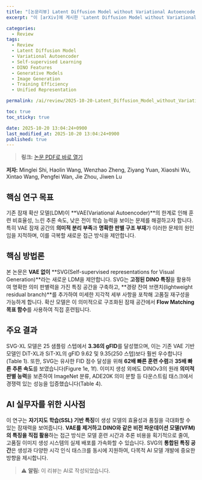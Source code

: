 ```yaml
---
title: "[논문리뷰] Latent Diffusion Model without Variational Autoencoder"
excerpt: "이 [arXiv]에 게시한 'Latent Diffusion Model without Variational Autoencoder' 논문에 대한 자세한 리뷰입니다."

categories:
  - Review
tags:
  - Review
  - Latent Diffusion Model
  - Variational Autoencoder
  - Self-supervised Learning
  - DINO Features
  - Generative Models
  - Image Generation
  - Training Efficiency
  - Unified Representation

permalink: /ai/review/2025-10-20-Latent_Diffusion_Model_without_Variational_Autoencoder/

toc: true
toc_sticky: true

date: 2025-10-20 13:04:24+0900
last_modified_at: 2025-10-20 13:04:24+0900
published: true
---
```

> **링크:** [논문 PDF로 바로 열기](https://arxiv.org/abs/2510.15301)

**저자:** Minglei Shi, Haolin Wang, Wenzhao Zheng, Ziyang Yuan, Xiaoshi Wu, Xintao Wang, Pengfei Wan, Jie Zhou, Jiwen Lu



## 핵심 연구 목표
기존 잠재 확산 모델(LDM)이 **VAE(Variational Autoencoder)**의 한계로 인해 훈련 비효율성, 느린 추론 속도, 낮은 전이 학습 능력을 보이는 문제를 해결하고자 합니다. 특히 VAE 잠재 공간의 **의미적 분리 부족**과 **명확한 판별 구조 부재**가 이러한 문제의 원인임을 지적하며, 이를 극복할 새로운 접근 방식을 제안합니다.

## 핵심 방법론
본 논문은 **VAE 없이** **SVG(Self-supervised representations for Visual Generation)**라는 새로운 LDM을 제안합니다. SVG는 **고정된 DINO 특징**을 활용하여 명확한 의미 판별력을 가진 특징 공간을 구축하고, **경량 잔여 브랜치(lightweight residual branch)**를 추가하여 미세한 지각적 세부 사항을 포착해 고품질 재구성을 가능하게 합니다. 확산 모델은 이 의미적으로 구조화된 잠재 공간에서 **Flow Matching 목표 함수**를 사용하여 직접 훈련됩니다.

## 주요 결과
SVG-XL 모델은 25 샘플링 스텝에서 **3.36의 gFID**를 달성했으며, 이는 기존 VAE 기반 모델인 DiT-XL과 SiT-XL의 gFID 9.62 및 9.35(250 스텝)보다 훨씬 우수합니다(Table 1). 또한, SVG는 유사한 FID 점수 달성을 위해 **62배 빠른 훈련 수렴**과 **35배 빠른 추론 속도**를 보였습니다(Figure 1e, 1f). 이미지 생성 외에도 DINOv3의 원래 **의미적 판별 능력**을 보존하여 ImageNet 분류, ADE20K 의미 분할 등 다운스트림 태스크에서 경쟁력 있는 성능을 입증했습니다(Table 4).

## AI 실무자를 위한 시사점
이 연구는 **자기지도 학습(SSL) 기반 특징**이 생성 모델의 효율성과 품질을 극대화할 수 있는 잠재력을 보여줍니다. **VAE를 제거하고 DINO와 같은 비전 파운데이션 모델(VFM)의 특징을 직접 활용**하는 접근 방식은 모델 훈련 시간과 추론 비용을 획기적으로 줄여, 고품질 이미지 생성 시스템의 실제 배포를 가속화할 수 있습니다. SVG의 **통합된 특징 공간**은 생성과 다양한 시각 인식 태스크를 동시에 지원하여, 다목적 AI 모델 개발에 중요한 방향을 제시합니다.

> ⚠️ **알림:** 이 리뷰는 AI로 작성되었습니다.